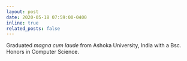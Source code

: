 ```yaml
---
layout: post
date: 2020-05-18 07:59:00-0400
inline: true
related_posts: false
---
```


Graduated *magna cum laude* from Ashoka University, India with a Bsc. Honors in Computer Science.
